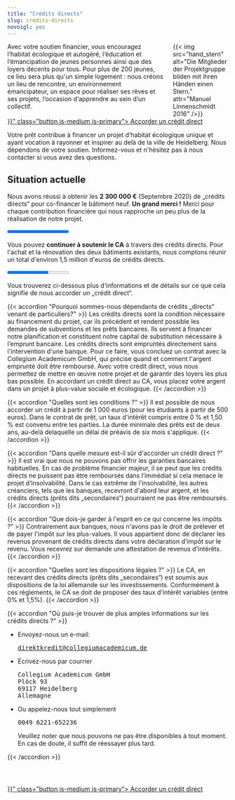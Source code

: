 ```yaml
---
title: "Crédits directs"
slug: credits-directs
novoigl: yes
---
```


<div class="columns">
  <div class="column">
    Avec votre soutien financier, vous encouragez l‘habitat écologique et autogéré, l‘éducation et l‘émancipation de jeunes personnes ainsi que des loyers décents pour tous. Pour plus de 200 jeunes, ce lieu sera plus qu'un simple logement : nous créons un lieu de rencontre, un environnement émancipateur, un espace pour réaliser ses rêves et ses projets, l‘occasion d‘apprendre au sein d‘un collectif.
  </div>
  <div class="column">
    {{< img src="hand_stern" alt="Die Mitglieder der Projektgruppe bilden mit ihren Händen einen Stern." attr="Manuel Linnenschmidt 2016" />}}
  </div>
</div>

<div class="buttons is-centered">
    <a href="{{< relref "/pages/unterstuetzen/direktkredit-geben" >}}" class="button is-medium is-primary">
        <span class="icon">
            <i class="icon-heart"></i>
        </span>
        <span>Accorder un crédit direct</span>
    </a>
</div>

Votre prêt contribue à financer un projet d‘habitat écologique unique et ayant vocation à rayonner et inspirer au delà de la ville de Heidelberg. Nous dépendons de votre soutien. Informez-vous et n'hésitez pas à nous contacter si vous avez des questions.

## Situation actuelle

Nous avons réussi à obtenir les **2 300 000 €** (Septembre 2020) de „crédits directs“ pour co-financer le bâtiment neuf. **Un grand merci !** Merci pour chaque contribution financière qui nous rapproche un peu plus de la réalisation de notre projet.

<progress class="progress is-large is-primary" value="2300" max="2300"></progress>

Vous pouvez **continuer à soutenir le CA** à travers des crédits directs. Pour l'achat et la rénovation des deux bâtiments existants, nous comptons réunir un total d'environ 1,5 million d'euros de crédits directs. 

<progress class="progress is-large is-primary" value="1000" max="1500"></progress>

Vous trouverez ci-dessous plus d‘informations et de détails sur ce que cela signifie de nous accorder un „crédit direct“.

{{< accordion "Pourquoi sommes-nous dépendants de crédits „directs“ venant de particuliers?" >}}
Les crédits directs sont la condition nécessaire au financement du projet, car ils précédent et rendent possible les demandes de subventions et les prêts bancaires. Ils servent à financer notre planification et constituent notre capital de substitution nécessaire à l‘emprunt bancaire. Les crédits directs sont empruntés directement sans l'intervention d'une banque. Pour ce faire, vous concluez un contrat avec la Collegium Academicum GmbH, qui précise quand et comment l'argent emprunté doit être remboursé. Avec votre crédit direct, vous nous permettez de mettre en œuvre notre projet et de garantir des loyers les plus bas possible. En accordant un crédit direct au CA, vous placez votre argent dans un projet à plus-value sociale et écologique.
{{< /accordion >}}

{{< accordion "Quelles sont les conditions ?" >}}
Il est possible de nous accorder un crédit à partir de 1 000 euros (pour les étudiants à partir de 500 euros). Dans le contrat de prêt, un taux d'intérêt compris entre 0 % et 1,50 % est convenu entre les parties. La durée minimale des prêts est de deux ans, au-delà delaquelle un délai de préavis de six mois s'applique.
{{< /accordion >}}

{{< accordion "Dans quelle mesure est-il sûr d'accorder un crédit direct ?" >}}
Il est vrai que nous ne pouvons pas offrir les garanties bancaires habituelles. En cas de problème financier majeur, il se peut que les crédits directs ne puissent pas être remboursés dans l‘immédiat si cela menace le projet d‘insolvabilité. Dans le cas extrême de l'insolvabilité, les autres créanciers, tels que les banques, recevront d'abord leur argent, et les crédits directs (prêts dits „secondaires“) pourraient ne pas être remboursés.
{{< /accordion >}}

{{< accordion "Que dois-je garder à l'esprit en ce qui concerne les impôts ?" >}}
Contrairement aux banques, nous n'avons pas le droit de prélever et de payer l'impôt sur les plus-values. Il vous appartient donc de déclarer les revenus provenant de crédits directs dans votre déclaration d'impôt sur le revenu. Vous recevrez sur demande une attestation de revenus d'intérêts.
{{< /accordion >}}

{{< accordion "Quelles sont les dispositions légales ?" >}}
Le CA, en recevant des crédits directs (prêts dits „secondaires“) est soumis aux dispositions de la loi allemande sur les investissements. Conformément à ces règlements, le CA se doit de proposer des taux d'intérêt variables (entre 0% et 1,5%).
{{< /accordion >}}

{{< accordion "Où puis-je trouver de plus amples informations sur les crédits directs ?" >}}
<ul>
  <li>Envoyez-nous un e-mail:
    <pre><a href="mailto:direktkredit@collegiumacademicum.de">direktkredit@collegiumacademicum.de</a></pre>
  </li>
  <li>Écrivez-nous par courrier
    <pre>Collegium Academicum GmbH
Plöck 93
69117 Heidelberg
Allemagne</pre>
  </li>
  <li>Ou appelez-nous tout simplement
    <pre>0049 6221-652236</pre>
    <p> Veuillez noter que nous pouvons ne pas être disponibles à tout moment. En cas de doute, il suffit de réessayer plus tard.</p>
  </li>
</ul>
{{< /accordion >}}

<div class="buttons is-centered" style="margin-top:4em;">
    <a href="{{< relref "/pages/unterstuetzen/direktkredit-geben" >}}" class="button is-medium is-primary">
        <span class="icon">
            <i class="icon-heart"></i>
        </span>
        <span>Accorder un crédit direct</span>
    </a>
</div>
